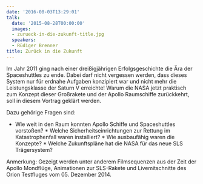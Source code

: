 ```yaml
---
date: '2016-08-03T13:29:01'
talk:
  date: '2015-08-28T00:00:00'
  images:
  - zurueck-in-die-zukunft-title.jpg
  speakers:
  - Rüdiger Brenner
title: Zurück in die Zukunft
---
```

Im Jahr 2011 ging nach einer dreißigjährigen Erfolgsgeschichte die Ära der Spaceshuttles zu ende. Dabei darf nicht vergessen werden, dass dieses System nur für erdnahe Aufgaben konzipiert war und nicht mehr die Leistungsklasse der Saturn V erreichte! Warum die NASA jetzt praktisch zum Konzept dieser Großrakete und der Apollo Raumschiffe zurückkehrt, soll in diesem Vortrag geklärt werden.

Dazu gehörige Fragen sind:

  * Wie weit in den Raum konnten Apollo Schiffe und Spaceshuttles vorstoßen?   * Welche Sicherheitseinrichtungen zur Rettung im Katastrophenfall waren installiert?   * Wie ausbaufähig waren die Konzepte?   * Welche Zukunftspläne hat die NASA für das neue SLS Trägersystem?

Anmerkung: Gezeigt werden unter anderem Filmsequenzen aus der Zeit der Apollo Mondflüge, Animationen zur SLS-Rakete und Livemitschnitte des Orion Testfluges vom 05. Dezember 2014.

